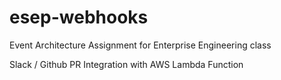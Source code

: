 # esep-webhooks
Event Architecture Assignment for Enterprise Engineering class

Slack / Github PR Integration with AWS Lambda Function
